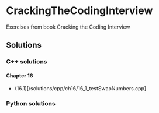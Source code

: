 # CrackingTheCodingInterview
Exercises from book Cracking the Coding Interview

## Solutions

### C++ solutions

#### Chapter 16
- (16.1)[/solutions/cpp/ch16/16_1_testSwapNumbers.cpp]

### Python solutions
